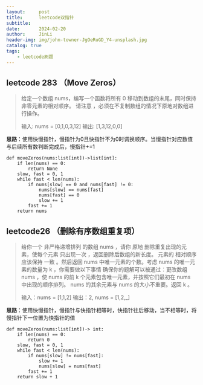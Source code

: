 ```yaml
---
layout:     post
title:      leetcode双指针
subtitle:   
date:       2024-02-20
author:     JinLi
header-img: img/john-towner-JgOeRuGD_Y4-unsplash.jpg
catalog: true
tags:
    - leetcode刷题
---
```


## leetcode 283 （Move Zeros）
> 给定一个数组 nums，编写一个函数将所有 0 移动到数组的末尾，同时保持非零元素的相对顺序。
> 请注意 ，必须在不复制数组的情况下原地对数组进行操作。
> 
> 输入: nums = [0,1,0,3,12]
> 输出: [1,3,12,0,0]

**思路**：使用快慢指针，慢指针为0且快指针不为0时调换顺序。当慢指针对应数值与后续所有数判断完成后，慢指针+=1
```
def moveZeros(nums:list[int])->list[int]:
    if len(nums) == 0:
        return None
    slow, fast = 0, 1
    while fast < len(nums):
        if nums[slow] == 0 and nums[fast] != 0:
            nums[slow] == nums[fast]
            nums[fast] == 0 
            slow += 1
        fast += 1
    return nums
```

## leetcode26 （删除有序数组重复项）
> 给你一个 非严格递增排列 的数组 nums ，请你 原地 删除重复出现的元素，使每个元素 只出现一次 ，返回删除后数组的新长度。
> 元素的 相对顺序 应该保持 一致 。然后返回 nums 中唯一元素的个数。考虑 nums 的唯一元素的数量为 k ，你需要做以下事情
> 确保你的题解可以被通过：更改数组 nums ，使 nums 的前 k 个元素包含唯一元素，并按照它们最初在 nums 中出现的顺序排列。
> nums 的其余元素与 nums 的大小不重要。返回 k 。
> 
> 输入：nums = [1,1,2]
> 输出：2, nums = [1,2,_]

**思路**：使用快慢指针，慢指针与快指针相等时，快指针往后移动，当不相等时，将慢指针下一位置为快指针的值
```
def moveZeros(nums:list[int])-> int:
    if len(nums) == 0:
        return 0
    slow, fast = 0, 1
    while fast < len(nums):
        if nums[slow] != nums[fast]:
            slow += 1
            nums[slow] = nums[fast]
        fast += 1
    return slow + 1
```
